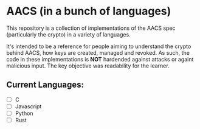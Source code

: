 # AACS (in a bunch of languages)

This repository is a collection of implementations of the AACS spec (particularly the crypto) in a variety of languages.

It's intended to be a reference for people aiming to understand the crypto behind AACS, how keys are created, managed and revoked.
As such, the code in these implementations is __NOT__ hardended against attacks or againt malicious input. The key objective was readability for the learner.

## Current Languages:
- [ ] C
- [ ] Javascript
- [ ] Python
- [ ] Rust
